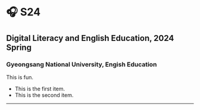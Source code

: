 # 🎧 S24

## Digital Literacy and English Education, 2024 Spring 
### Gyeongsang National University, Engish Education


This is fun.

+ This is the first item.
+ This is the second item.

---
